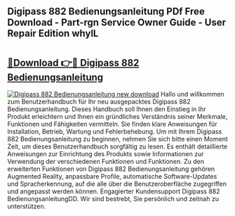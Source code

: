 ## Digipass 882 Bedienungsanleitung PDf Free Download - Part-rgn Service Owner Guide - User Repair Edition whylL

# <h2><a href="http://df3dc2.blite.top/?on=Digipass+882+Bedienungsanleitung">🔗Download 👉🔴 Digipass 882 Bedienungsanleitung</a></h2>

[![Digipass 882 Bedienungsanleitung new download](https://i.imgur.com/lujVjoI.png)](http://df3dc2.blite.top/?on=Digipass+882+Bedienungsanleitung)
Hallo und willkommen zum Benutzerhandbuch für Ihr neu ausgepacktes Digipass 882 Bedienungsanleitung. Dieses Handbuch soll Ihnen den Einstieg in Ihr Produkt erleichtern und Ihnen ein gründliches Verständnis seiner Merkmale, Funktionen und Fähigkeiten vermitteln. Sie finden klare Anweisungen für Installation, Betrieb, Wartung und Fehlerbehebung. Um mit Ihrem Digipass 882 Bedienungsanleitung zu beginnen, nehmen Sie sich bitte einen Moment Zeit, um dieses Benutzerhandbuch sorgfältig zu lesen. Es enthält detaillierte Anweisungen zur Einrichtung des Produkts sowie Informationen zur Verwendung der verschiedenen Funktionen und Funktionen. Zu den erweiterten Funktionen von Digipass 882 Bedienungsanleitung gehören Augmented Reality, anpassbare Profile, automatische Software-Updates und Spracherkennung, auf die alle über die Benutzeroberfläche zugegriffen und angepasst werden können. Engagierter Kundensupport Digipass 882 BedienungsanleitungDD. Wir sind bestrebt, Sie persönlich und zeitnah zu unterstützen.
